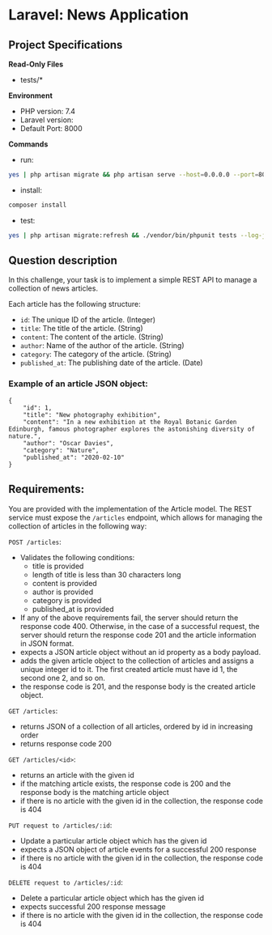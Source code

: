 # Laravel: News Application

## Project Specifications

**Read-Only Files**
- tests/*

**Environment**  

- PHP version: 7.4
- Laravel version: 
- Default Port: 8000

**Commands**
- run: 
```bash
yes | php artisan migrate && php artisan serve --host=0.0.0.0 --port=8000
```
- install: 
```bash
composer install
```
- test: 
```bash
yes | php artisan migrate:refresh && ./vendor/bin/phpunit tests --log-junit junit.xml
```
    
## Question description

In this challenge, your task is to implement a simple REST API to manage a collection of news articles.

Each article has the following structure:

- `id`: The unique ID of the article. (Integer)
- `title`: The title of the article. (String)
- `content`: The content of the article. (String)
- `author`: Name of the author of the article. (String)
- `category`: The category of the article. (String)
- `published_at`: The publishing date of the article. (Date)

### Example of an article JSON object:
```
{
    "id": 1,
    "title": "New photography exhibition",
    "content": "In a new exhibition at the Royal Botanic Garden Edinburgh, famous photographer explores the astonishing diversity of nature.",
    "author": "Oscar Davies",
    "category": "Nature",
    "published_at": "2020-02-10"
}
```

## Requirements:

You are provided with the implementation of the Article model. The REST service must expose the `/articles` endpoint, which allows for managing the collection of articles in the following way:

`POST /articles`:

- Validates the following conditions:
    - title is provided
    - length of title is less than 30 characters long
    - content is provided
    - author is provided
    - category is provided
    - published_at is provided
- If any of the above requirements fail, the server should return the response code 400. Otherwise, in the case of a successful request, the server should return the response code 201 and the article information in JSON format.
- expects a JSON article object without an id property as a body payload.
- adds the given article object to the collection of articles and assigns a unique integer id to it. The first created article must have id 1, the second one 2, and so on.
- the response code is 201, and the response body is the created article object.

`GET /articles`:

- returns JSON of a collection of all articles, ordered by id in increasing order
- returns response code 200

`GET /articles/<id>`:

- returns an article with the given id
- if the matching article exists, the response code is 200 and the response body is the matching article object
- if there is no article with the given id in the collection, the response code is 404

`PUT request to /articles/:id`:

-   Update a particular article object which has the given id
-   expects a JSON object of article events for a successful 200 response
-   if there is no article with the given id in the collection, the response code is 404

`DELETE request to /articles/:id`:

-   Delete a particular article object which has the given id
-   expects successful 200 response message
-   if there is no article with the given id in the collection, the response code is 404
